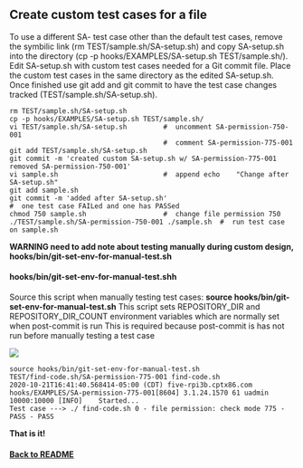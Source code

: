 ## Create custom test cases for a file

To use a different SA- test case other than the default test cases, remove the symbilic link (rm TEST/sample.sh/SA-setup.sh) and copy SA-setup.sh into the directory (cp -p hooks/EXAMPLES/SA-setup.sh TEST/sample.sh/). Edit SA-setup.sh with custom test cases needed for a Git commit file. Place the custom test cases in the same directory as the edited SA-setup.sh. Once finished use git add and git commit to have the test case changes tracked (TEST/sample.sh/SA-setup.sh).
    
    rm TEST/sample.sh/SA-setup.sh
    cp -p hooks/EXAMPLES/SA-setup.sh TEST/sample.sh/
    vi TEST/sample.sh/SA-setup.sh         #  uncomment SA-permission-750-001
                                          #  comment SA-permission-775-001
    git add TEST/sample.sh/SA-setup.sh
    git commit -m 'created custom SA-setup.sh w/ SA-permission-775-001 removed SA-permission-750-001'
    vi sample.sh                          #  append echo    "Change after SA-setup.sh"
    git add sample.sh
    git commit -m 'added after SA-setup.sh'
    #  one test case FAILed and one has PASSed
    chmod 750 sample.sh                   #  change file permission 750
    ./TEST/sample.sh/SA-permission-750-001 ./sample.sh  #  run test case on sample.sh

**WARNING need to add note about testing manually during custom design, hooks/bin/git-set-env-for-manual-test.sh**

#### hooks/bin/git-set-env-for-manual-test.shh
 Source this script when manually testing test cases: **source hooks/bin/git-set-env-for-manual-test.sh**
 This script sets REPOSITORY_DIR and REPOSITORY_DIR_COUNT environment variables which are normally set when post-commit is run
 This is required because post-commit is has not run before manually testing a test case


<img id="Steps git-TEST-commit-automation-5-1.gif" src="../images/git-TEST-commit-automation-5-1.gif" >

    source hooks/bin/git-set-env-for-manual-test.sh
    TEST/find-code.sh/SA-permission-775-001 find-code.sh
    2020-10-21T16:41:40.568414-05:00 (CDT) five-rpi3b.cptx86.com hooks/EXAMPLES/SA-permission-775-001[8604] 3.1.24.1570 61 uadmin 10000:10000 [INFO]    Started...
    Test case ---> ./ find-code.sh 0 - file permission: check mode 775 - PASS - PASS

**That is it!**

#### [Back to README](https://github.com/BradleyA/git-TEST-commit-automation/blob/master/hooks/README.md#create-custom-test-cases-for-a-file)
